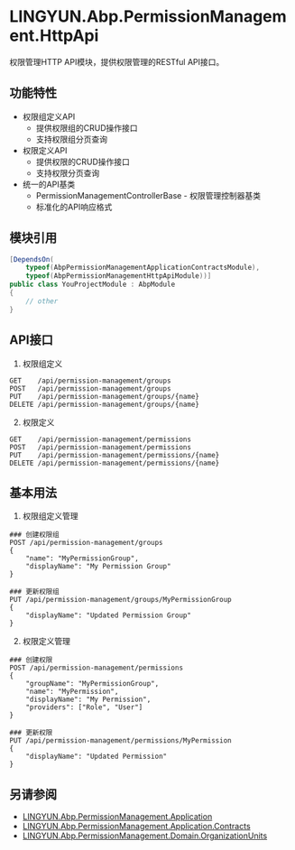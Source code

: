 # LINGYUN.Abp.PermissionManagement.HttpApi

权限管理HTTP API模块，提供权限管理的RESTful API接口。

## 功能特性

* 权限组定义API
  * 提供权限组的CRUD操作接口
  * 支持权限组分页查询
* 权限定义API
  * 提供权限的CRUD操作接口
  * 支持权限分页查询
* 统一的API基类
  * PermissionManagementControllerBase - 权限管理控制器基类
  * 标准化的API响应格式

## 模块引用

```csharp
[DependsOn(
    typeof(AbpPermissionManagementApplicationContractsModule),
    typeof(AbpPermissionManagementHttpApiModule))]
public class YouProjectModule : AbpModule
{
    // other
}
```

## API接口

1. 权限组定义
```
GET    /api/permission-management/groups
POST   /api/permission-management/groups
PUT    /api/permission-management/groups/{name}
DELETE /api/permission-management/groups/{name}
```

2. 权限定义
```
GET    /api/permission-management/permissions
POST   /api/permission-management/permissions
PUT    /api/permission-management/permissions/{name}
DELETE /api/permission-management/permissions/{name}
```

## 基本用法

1. 权限组定义管理
```http
### 创建权限组
POST /api/permission-management/groups
{
    "name": "MyPermissionGroup",
    "displayName": "My Permission Group"
}

### 更新权限组
PUT /api/permission-management/groups/MyPermissionGroup
{
    "displayName": "Updated Permission Group"
}
```

2. 权限定义管理
```http
### 创建权限
POST /api/permission-management/permissions
{
    "groupName": "MyPermissionGroup",
    "name": "MyPermission",
    "displayName": "My Permission",
    "providers": ["Role", "User"]
}

### 更新权限
PUT /api/permission-management/permissions/MyPermission
{
    "displayName": "Updated Permission"
}
```

## 另请参阅

* [LINGYUN.Abp.PermissionManagement.Application](../LINGYUN.Abp.PermissionManagement.Application/README.md)
* [LINGYUN.Abp.PermissionManagement.Application.Contracts](../LINGYUN.Abp.PermissionManagement.Application.Contracts/README.md)
* [LINGYUN.Abp.PermissionManagement.Domain.OrganizationUnits](../LINGYUN.Abp.PermissionManagement.Domain.OrganizationUnits/README.md)
